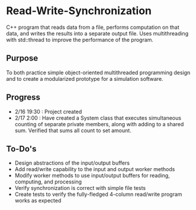 # Read-Write-Synchronization
C++ program that reads data from a file, performs computation on that data, and writes the results into a separate output file.  Uses multithreading with std::thread to improve the performance of the program.

## Purpose
To both practice simple object-oriented multithreaded programming design and to create a modularized prototype for a simulation software. 

## Progress
- 2/16 19:30 : Project created
- 2/17 2:00 : Have created a System class that executes simultaneous counting of separate private members, along with adding to a shared sum.  Verified that sums all count to set amount.

## To-Do's
- Design abstractions of the input/output buffers
- Add read/write capability to the input and output worker methods
- Modify worker methods to use input/output buffers for reading, computing, and processing
- Verify synchronization is correct with simple file tests
- Create tests to verify the fully-fledged 4-column read/write program works as expected
